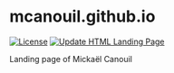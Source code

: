 # mcanouil.github.io

<!-- badges: start -->
[![License](https://img.shields.io/github/license/mcanouil/mcanouil.github.io)](LICENSE)
[![Update HTML Landing Page](https://github.com/mcanouil/mcanouil.github.io/actions/workflows/landing-page.yml/badge.svg)](https://github.com/mcanouil/mcanouil.github.io/actions/workflows/landing-page.yml)
<!-- badges: end -->

Landing page of Mickaël Canouil

